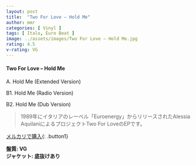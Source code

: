 ```yaml
---
layout: post
title:  "Two For Love – Hold Me"
author: mmr
categories: [ Vinyl ]
tags: [ Italo, Euro Beat ]
image: ../assets/images/Two For Love – Hold Me.jpg
rating: 4.5
v-rating: VG
---
```


#### Two For Love – Hold Me

A. Hold Me (Extended Version)

B1. Hold Me (Radio Version)

B2. Hold Me (Dub Version)

> 1989年にイタリアのレーベル「Euroenergy」からリリースされたAlessia AquilaniによるプロジェクトTwo For LoveのEPです。


[メルカリで購入](https://jp.mercari.com/item/m94017039523){: .button1}

<div class="mt-4 mb-4 d-flex align-items-center">
<strong class="mr-1">盤質: VG</strong>
</div>
<div class="mt-4 mb-4 d-flex align-items-center">
<strong class="mr-1">ジャケット: 底抜けあり</strong>
</div>
